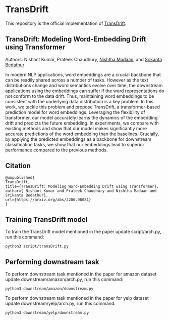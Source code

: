 # TransDrift

This repository is the official implementation of [TransDrift](https://arxiv.org/abs/2206.08081).

## TransDrift: Modeling Word-Embedding Drift using Transformer
Authors:  Nishant Kumar,  Prateek Chaudhury, [Nishtha Madaan](https://nishthaa.github.io/), and [Srikanta Bedathur](https://www.cse.iitd.ac.in/~srikanta/)

In modern NLP applications, word embeddings are a crucial backbone that can be readily shared across a number of tasks. However as the text distributions change and word semantics evolve over time, the downstream applications using the embeddings can suffer if the word representations do not conform to the data drift. Thus, maintaining word embeddings to be consistent with the underlying data distribution is a key problem. In this work, we tackle this problem and propose TransDrift, a transformer-based prediction model for word embeddings. Leveraging the flexibility of transformer, our model accurately learns the dynamics of the embedding drift and predicts the future embedding. In experiments, we compare with existing methods and show that our model makes significantly more accurate predictions of the word embedding than the baselines. Crucially, by applying the predicted embeddings as a backbone for downstream classification tasks, we show that our embeddings lead to superior performance compared to the previous methods.

## Citation
```
@unpublished{
TransDrift,
title={TransDrift: Modeling Word-Embedding Drift using Transformer},
author={ Nishant Kumar and Prateek Chaudhury and Nishtha Madaan and Srikanta Bedathur},
url={https://arxiv.org/abs/2206.08081}
}
```

##  Training TransDrift model

To train the TransDrift model mentioned in the paper update script/arch.py, run this command:

```
python3 script/transDrift.py
```

## Performing downstream task

To perform downstream task mentioned in the paper for amazon dataset update downstream/amazon/arch.py, run this command:

```
python3 downstream/amazon/downstream.py
```

To perform downstream task mentioned in the paper for yelp dataset update downstream/yelp/arch.py, run this command:

```
python3 downstream/yelp/downstream.py
```


